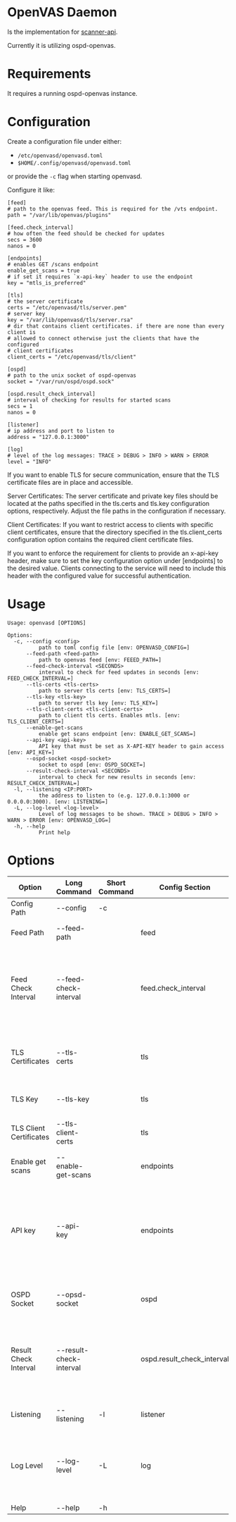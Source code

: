 # OpenVAS Daemon

Is the implementation for [scanner-api](https://greenbone.github.io/scanner-api/).

Currently it is utilizing ospd-openvas.

# Requirements

It requires a running ospd-openvas instance.

# Configuration

Create a configuration file under either:

- `/etc/openvasd/openvasd.toml`
- `$HOME/.config/openvasd/openvasd.toml`

or provide the `-c` flag when starting openvasd.

Configure it like:


```
[feed]
# path to the openvas feed. This is required for the /vts endpoint.
path = "/var/lib/openvas/plugins"

[feed.check_interval]
# how often the feed should be checked for updates
secs = 3600
nanos = 0

[endpoints]
# enables GET /scans endpoint
enable_get_scans = true
# if set it requires `x-api-key` header to use the endpoint
key = "mtls_is_preferred"

[tls]
# the server certificate
certs = "/etc/openvasd/tls/server.pem"
# server key
key = "/var/lib/openvasd/tls/server.rsa"
# dir that contains client certificates. if there are none than every client is
# allowed to connect otherwise just the clients that have the configured
# client certificates
client_certs = "/etc/openvasd/tls/client"

[ospd]
# path to the unix socket of ospd-openvas
socket = "/var/run/ospd/ospd.sock"

[ospd.result_check_interval]
# interval of checking for results for started scans
secs = 1
nanos = 0

[listener]
# ip address and port to listen to
address = "127.0.0.1:3000"

[log]
# level of the log messages: TRACE > DEBUG > INFO > WARN > ERROR
level = "INFO"
```

If you want to enable TLS for secure communication, ensure that the TLS
certificate files are in place and accessible.

Server Certificates: The server certificate and private key files should be
located at the paths specified in the tls.certs and tls.key configuration
options, respectively. Adjust the file paths in the configuration if necessary.

Client Certificates: If you want to restrict access to clients with specific
client certificates, ensure that the directory specified in the
tls.client_certs configuration option contains the required client certificate
files.


If you want to enforce the requirement for clients to provide an x-api-key
header, make sure to set the key configuration option under [endpoints] to the
desired value. Clients connecting to the service will need to include this
header with the configured value for successful authentication.


# Usage

```
Usage: openvasd [OPTIONS]

Options:
  -c, --config <config>
          path to toml config file [env: OPENVASD_CONFIG=]
      --feed-path <feed-path>
          path to openvas feed [env: FEEED_PATH=]
      --feed-check-interval <SECONDS>
          interval to check for feed updates in seconds [env: FEED_CHECK_INTERVAL=]
      --tls-certs <tls-certs>
          path to server tls certs [env: TLS_CERTS=]
      --tls-key <tls-key>
          path to server tls key [env: TLS_KEY=]
      --tls-client-certs <tls-client-certs>
          path to client tls certs. Enables mtls. [env: TLS_CLIENT_CERTS=]
      --enable-get-scans
          enable get scans endpoint [env: ENABLE_GET_SCANS=]
      --api-key <api-key>
          API key that must be set as X-API-KEY header to gain access [env: API_KEY=]
      --ospd-socket <ospd-socket>
          socket to ospd [env: OSPD_SOCKET=]
      --result-check-interval <SECONDS>
          interval to check for new results in seconds [env: RESULT_CHECK_INTERVAL=]
  -l, --listening <IP:PORT>
          the address to listen to (e.g. 127.0.0.1:3000 or 0.0.0.0:3000). [env: LISTENING=]
  -L, --log-level <log-level>
          Level of log messages to be shown. TRACE > DEBUG > INFO > WARN > ERROR [env: OPENVASD_LOG=]
  -h, --help
          Print help
```

# Options

| Option                  | Long Command            | Short Command | Config Section             | Config Name      | Environment Variable  | Description                                                                                                      | Default Value            |
| ----------------------- | ----------------------- | ------------- | -------------------------- | ---------------- | --------------------- | ---------------------------------------------------------------------------------------------------------------- | ------------------------ |
| Config Path             | --config                | -c            |                            |                  | OPENVASD_CONFIG       | Path to toml config file                                                                                         |                          |
| Feed Path               | --feed-path             |               | feed                       | path             | FEEED_PATH            | Path to openvas feed                                                                                             | /var/lib/openvas/plugins |
| Feed Check Interval     | --feed-check-interval   |               | feed.check_interval        | secs</br>nanos   | FEED_CHECK_INTERVAL   | Interval to check for feed updates in seconds. Using the config file, it can be set in seconds and nanoseconds   | 3600 (seconds)           |
| TLS Certificates        | --tls-certs             |               | tls                        | certs            | TLS_CERTS             | Path to server TLS certs file. If none is given, TLS is disabled                                                 |                          |
| TLS Key                 | --tls-key               |               | tls                        | key              | TLS_KEY               | Path to server TLS key                                                                                           |                          |
| TLS Client Certificates | --tls-client-certs      |               | tls                        | client_certs     | TLS_CLIENT_CERTS      | Path to client TLS certs enables mTLS                                                                            |                          |
| Enable get scans        | --enable-get-scans      |               | endpoints                  | enable_get_scans | ENABLE_GET_SCANS      | Enables GET /scans endpoint                                                                                      | false                    |
| API key                 | --api-key               |               | endpoints                  | key              | API_KEY               | API key that must be set as X-API-KEY header to gain access. If none is given, api-key authorization is disabled |                          |
| OSPD Socket             | --opsd-socket           |               | ospd                       | socket           | OSPD_SOCKET           | Path to the unix socket of ospd-openvas                                                                          | /var/run/ospd/ospd.sock  |
| Result Check Interval   | --result-check-interval |               | ospd.result_check_interval | secs</br>nanos   | RESULT_CHECK_INTERVAL | Interval to check for new results in seconds. Using the config file, it can be set in seconds and nanoseconds    | 1 (second)               |
| Listening               | --listening             | -l            | listener                   | address          | LISTENING             | IP address and port to listen to                                                                                 | 127.0.0.1:3000           |
| Log Level               | --log-level             | -L            | log                        | level            | OPENVASD_LOG          | Level of log messages to be shown. TRACE > DEBUG > INFO > WARN > ERROR                                           | INFO                     |
| Help                    | --help                  | -h            |                            |                  |                       | Print help                                                                                                       |                          |